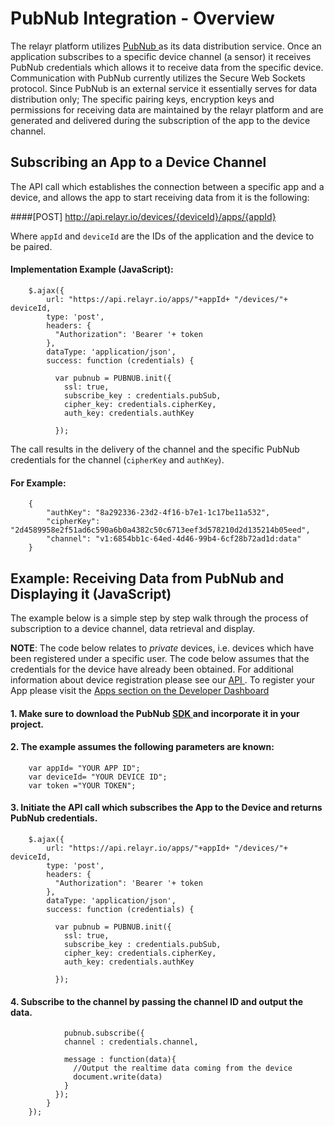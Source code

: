 # PubNub Integration - Overview

The relayr platform utilizes <a href="(http://www.pubnub.com/" target="_blank"> PubNub </a>  as its data distribution service. Once an application subscribes to a specific device channel (a sensor) it receives PubNub credentials which allows it to receive data from the specific device.
Communication with PubNub currently utilizes the Secure Web Sockets protocol. Since PubNub is an external service it essentially serves for data distribution only; The specific pairing keys, encryption keys and permissions for receiving data are maintained by the relayr platform and are generated and delivered during the subscription of the app to the device channel.

## Subscribing an App to a Device Channel

The API call which establishes the connection between a specific app and a device, and allows the app to start receiving data from it is the following:

####[POST] http://api.relayr.io/devices/{deviceId}/apps/{appId}

Where `appId` and `deviceId` are the IDs of the application and the device to be paired.

#### Implementation Example (JavaScript):

	
	    $.ajax({
		    url: "https://api.relayr.io/apps/"+appId+ "/devices/"+ deviceId,
		    type: 'post',
		    headers: {
		      "Authorization": 'Bearer '+ token 
		    },
		    dataType: 'application/json',
		    success: function (credentials) {
		 
		      var pubnub = PUBNUB.init({
		        ssl: true,
		        subscribe_key : credentials.pubSub,
		        cipher_key: credentials.cipherKey,
		        auth_key: credentials.authKey
		 
		      });


The call results in the delivery of the channel and the specific PubNub credentials for the channel (`cipherKey` and `authKey`).

#### For Example:

		{
		    "authKey": "8a292336-23d2-4f16-b7e1-1c17be11a532",
		    "cipherKey": "2d4589958e2f51ad6c590a6b0a4382c50c6713eef3d578210d2d135214b05eed",
		    "channel": "v1:6854bb1c-64ed-4d46-99b4-6cf28b72ad1d:data"
		}

## Example: Receiving Data from PubNub and Displaying it (JavaScript)

The example below is a simple step by step walk through the process of subscription to a device channel, data retrieval and display. 

**NOTE**: The code below relates to *private* devices, i.e. devices which have been registered under a specific user. The code below assumes that the credentials for the device have already been obtained. For additional information about device registration please see our <a href="https://developer.relayr.io/documents/Registration/Devices" target="_blank"> API </a>.
To register your App please visit the <a href="https://developer.relayr.io/dashboard/apps/myApps" target="_blank"> Apps section on the Developer Dashboard </a>


#### 1. Make sure to download the PubNub <a href="http://www.pubnub.com/developers/" target="_blank"> SDK </a> and incorporate it in your project.

#### 2. The example assumes the following parameters are known:

		var appId= "YOUR APP ID";
		var deviceId= "YOUR DEVICE ID";
		var token ="YOUR TOKEN";

#### 3. Initiate the API call which subscribes the App to the Device and returns PubNub credentials.

		
	    $.ajax({
		    url: "https://api.relayr.io/apps/"+appId+ "/devices/"+ deviceId,
		    type: 'post',
		    headers: {
		      "Authorization": 'Bearer '+ token 
		    },
		    dataType: 'application/json',
		    success: function (credentials) {
		 
		      var pubnub = PUBNUB.init({
		        ssl: true,
		        subscribe_key : credentials.pubSub,
		        cipher_key: credentials.cipherKey,
		        auth_key: credentials.authKey
		 
		      });

#### 4. Subscribe to the channel by passing the channel ID and output the data.

		 		pubnub.subscribe({
		        channel : credentials.channel,
		        
		        message : function(data){
		          //Output the realtime data coming from the device
		          document.write(data)
		        }
		      }); 
		    }
		});